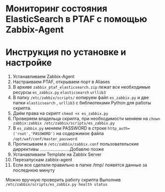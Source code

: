 # Мониторинг состояния ElasticSearch в PTAF с помощью Zabbix-Agent
# Инструкция по установке и настройке
1. Устанавливаем Zabbix-Agent
2. Настраиваем PTAF, открываем порт в Aliases
3. В архиве `zabbix_ptaf_elasticsearch.zip` лежат все необходимые ресурсы `es_zabbix.py` `elasticsearch` `urllib3`
4. В папку `/etc/zabbix/scripts/` копируем файл `es_zabbix.py` и две папки `elasticsearch` , `urllib3` с библиотеками Python для работы скрипта.
5. Даём права на скрипт 
`chmod +x es_zabbix.py`
5. Проверяем владельца скрипта, при необходимости меняем на 
`chown zabbix:zabbix /etc/zabbix/scripts/es_zabbix.py`
6. В `es_zabbix.py` меняем PASSWORD  в строке `http_auth=('root','PASSWORD')` на содержимое файла `/opt/waf/conf/master_password`
7. Прописываем в `/etc/zabbix/zabbix.conf` пользовательские диррективы
........................Добавлю позже
8. Устанавливаем Template на Zabbix Server
9. Перезапускам zabbix-agent
10. Если все сделали правильно в папке /tmp/ появятся данные за последнюю минуту

Можно вручную проверить работу скрипта 
Выполнив 
`/etc/zabbix/scripts/es_zabbix.py health status`
